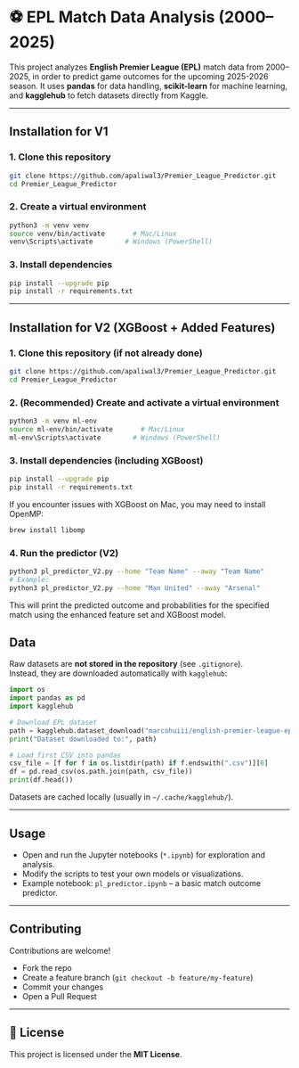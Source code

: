 # ⚽ EPL Match Data Analysis (2000–2025)

This project analyzes **English Premier League (EPL)** match data from 2000–2025, in order to predict game outcomes for the upcoming 2025-2026 season.
It uses **pandas** for data handling, **scikit-learn** for machine learning, and **kagglehub** to fetch datasets directly from Kaggle.

---

## Installation for V1

### 1. Clone this repository
```bash
git clone https://github.com/apaliwal3/Premier_League_Predictor.git
cd Premier_League_Predictor
```

### 2. Create a virtual environment
```bash
python3 -m venv venv
source venv/bin/activate       # Mac/Linux
venv\Scripts\activate        # Windows (PowerShell)
```

### 3. Install dependencies
```bash
pip install --upgrade pip
pip install -r requirements.txt
```

---


## Installation for V2 (XGBoost + Added Features)

### 1. Clone this repository (if not already done)
```bash
git clone https://github.com/apaliwal3/Premier_League_Predictor.git
cd Premier_League_Predictor
```

### 2. (Recommended) Create and activate a virtual environment
```bash
python3 -m venv ml-env
source ml-env/bin/activate       # Mac/Linux
ml-env\Scripts\activate        # Windows (PowerShell)
```

### 3. Install dependencies (including XGBoost)
```bash
pip install --upgrade pip
pip install -r requirements.txt
```

If you encounter issues with XGBoost on Mac, you may need to install OpenMP:
```bash
brew install libomp
```

### 4. Run the predictor (V2)
```bash
python3 pl_predictor_V2.py --home "Team Name" --away "Team Name"
# Example:
python3 pl_predictor_V2.py --home "Man United" --away "Arsenal"
```

This will print the predicted outcome and probabilities for the specified match using the enhanced feature set and XGBoost model.


## Data

Raw datasets are **not stored in the repository** (see `.gitignore`).  
Instead, they are downloaded automatically with `kagglehub`:

```python
import os
import pandas as pd
import kagglehub

# Download EPL dataset
path = kagglehub.dataset_download("marcohuiii/english-premier-league-epl-match-data-2000-2025")
print("Dataset downloaded to:", path)

# Load first CSV into pandas
csv_file = [f for f in os.listdir(path) if f.endswith(".csv")][0]
df = pd.read_csv(os.path.join(path, csv_file))
print(df.head())
```

Datasets are cached locally (usually in `~/.cache/kagglehub/`).

---

## Usage

- Open and run the Jupyter notebooks (`*.ipynb`) for exploration and analysis.  
- Modify the scripts to test your own models or visualizations.  
- Example notebook: `pl_predictor.ipynb` – a basic match outcome predictor.

---

## Contributing

Contributions are welcome!  
- Fork the repo  
- Create a feature branch (`git checkout -b feature/my-feature`)  
- Commit your changes  
- Open a Pull Request  

---

## 📜 License

This project is licensed under the **MIT License**.
